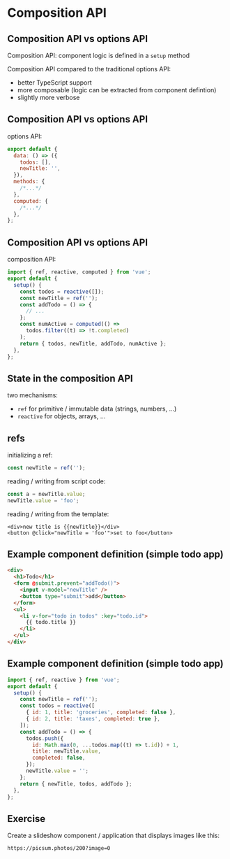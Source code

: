 # Composition API

## Composition API vs options API

Composition API: component logic is defined in a `setup` method

Composition API compared to the traditional options API:

- better TypeScript support
- more composable (logic can be extracted from component defintion)
- slightly more verbose

## Composition API vs options API

options API:

```js
export default {
  data: () => ({
    todos: [],
    newTitle: '',
  }),
  methods: {
    /*...*/
  },
  computed: {
    /*...*/
  },
};
```

## Composition API vs options API

composition API:

```js
import { ref, reactive, computed } from 'vue';
export default {
  setup() {
    const todos = reactive([]);
    const newTitle = ref('');
    const addTodo = () => {
      // ...
    };
    const numActive = computed(() =>
      todos.filter((t) => !t.completed)
    );
    return { todos, newTitle, addTodo, numActive };
  },
};
```

## State in the composition API

two mechanisms:

- `ref` for primitive / immutable data (strings, numbers, ...)
- `reactive` for objects, arrays, ...

## refs

initializing a ref:

```js
const newTitle = ref('');
```

reading / writing from script code:

```js
const a = newTitle.value;
newTitle.value = 'foo';
```

reading / writing from the template:

```vue
<div>new title is {{newTitle}}</div>
<button @click="newTitle = 'foo'">set to foo</button>
```

## Example component definition (simple todo app)

```html
<div>
  <h1>Todo</h1>
  <form @submit.prevent="addTodo()">
    <input v-model="newTitle" />
    <button type="submit">add</button>
  </form>
  <ul>
    <li v-for="todo in todos" :key="todo.id">
      {{ todo.title }}
    </li>
  </ul>
</div>
```

## Example component definition (simple todo app)

```js
import { ref, reactive } from 'vue';
export default {
  setup() {
    const newTitle = ref('');
    const todos = reactive([
      { id: 1, title: 'groceries', completed: false },
      { id: 2, title: 'taxes', completed: true },
    ]);
    const addTodo = () => {
      todos.push({
        id: Math.max(0, ...todos.map((t) => t.id)) + 1,
        title: newTitle.value,
        completed: false,
      });
      newTitle.value = '';
    };
    return { newTitle, todos, addTodo };
  },
};
```

## Exercise

Create a slideshow component / application that displays images like this:

```
https://picsum.photos/200?image=0
```

